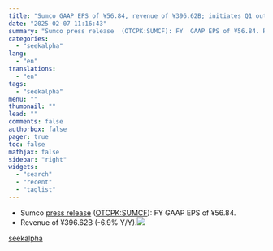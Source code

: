 ```yaml
---
title: "Sumco GAAP EPS of ¥56.84, revenue of ¥396.62B; initiates Q1 outlook"
date: "2025-02-07 11:16:43"
summary: "Sumco press release  (OTCPK:SUMCF): FY  GAAP EPS of ¥56.84. Revenue of ¥396.62B (-6.9% Y/Y)."
categories:
  - "seekalpha"
lang:
  - "en"
translations:
  - "en"
tags:
  - "seekalpha"
menu: ""
thumbnail: ""
lead: ""
comments: false
authorbox: false
pager: true
toc: false
mathjax: false
sidebar: "right"
widgets:
  - "search"
  - "recent"
  - "taglist"
---
```


* Sumco [press release](https://ssl4.eir-parts.net/doc/3436/tdnet/2559583/00.pdf) ([OTCPK:SUMCF](https://seekingalpha.com/symbol/SUMCF "Sumco Corporation")): FY GAAP EPS of ¥56.84.
* Revenue of ¥396.62B (-6.9% Y/Y).[![](https://static.seekingalpha.com/uploads/2025/2/7/saupload_Screenshot_2025-02-07_134535_thumb1.png)](https://static.seekingalpha.com/uploads/2025/2/7/saupload_Screenshot_2025-02-07_134535.png)

[seekalpha](https://seekingalpha.com/news/4404996-sumco-gaap-eps-of-5684-revenue-of-39662b-initiates-q1-outlook)
